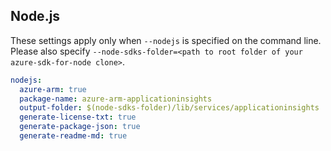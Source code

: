 ## Node.js

These settings apply only when `--nodejs` is specified on the command line.
Please also specify `--node-sdks-folder=<path to root folder of your azure-sdk-for-node clone>`.

``` yaml $(nodejs)
nodejs:
  azure-arm: true
  package-name: azure-arm-applicationinsights
  output-folder: $(node-sdks-folder)/lib/services/applicationinsights
  generate-license-txt: true
  generate-package-json: true
  generate-readme-md: true
```
